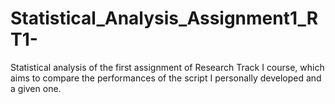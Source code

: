 # Statistical_Analysis_Assignment1_RT1-
Statistical analysis of the first assignment of Research Track I course, which aims to compare the performances of the script I personally developed and a given one.
